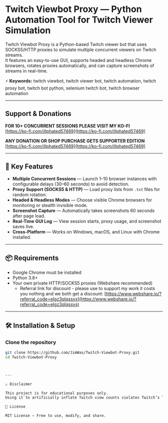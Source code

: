 # Twitch Viewbot Proxy — Python Automation Tool for Twitch Viewer Simulation

Twitch Viewbot Proxy is a Python-based Twitch viewer bot that uses SOCKS5/HTTP proxies to simulate multiple concurrent viewers on Twitch streams.  
It features an easy-to-use GUI, supports headed and headless Chrome browsers, rotates proxies automatically, and can capture screenshots of streams in real-time.

⚡ **Keywords:** twitch viewbot, twitch viewer bot, twitch automation, twitch proxy bot, twitch bot python, selenium twitch bot, twitch browser automation

---

## Support & Donations

**FOR 10+ CONCURRENT SESSIONS PLEASE VISIT MY KO-FI**  
[https://ko-fi.com/illphated57469](https://ko-fi.com/illphated57469)

**ANY DONATION OR SHOP PURCHASE GETS SUPPORTER EDITION**  
[https://ko-fi.com/illphated57469](https://ko-fi.com/illphated57469)

---

## 🚀 Key Features

- **Multiple Concurrent Sessions** — Launch 1–10 browser instances with configurable delays (30–60 seconds) to avoid detection.  
- **Proxy Support (SOCKS5 & HTTP)** — Load proxy lists from `.txt` files for random rotation.  
- **Headed & Headless Modes** — Choose visible Chrome browsers for monitoring or stealth invisible mode.  
- **Screenshot Capture** — Automatically takes screenshots 60 seconds after page load.  
- **Real-Time GUI Log** — View session starts, proxy usage, and screenshot saves live.  
- **Cross-Platform** — Works on Windows, macOS, and Linux with Chrome installed.  

---

## 📦 Requirements

- Google Chrome must be installed  
- Python 3.8+  
- Your own private HTTP/SOCKS5 proxies (Webshare recommended)  
  - Referral link for discount - please use to support my work it costs you nothing and we both get a discount: [https://www.webshare.io/?referral_code=elgz3qlqssvs](https://www.webshare.io/?referral_code=elgz3qlqssvs)

---

## 🛠 Installation & Setup

### Clone the repository

```bash
git clone https://github.com/JimWas/Twitch-Viewbot-Proxy.git
cd Twitch-Viewbot-Proxy



---

⚠ Disclaimer

This project is for educational purposes only.
Using it to artificially inflate Twitch view counts violates Twitch’s Terms of Service and may result in account suspension. Use responsibly.

📜 License

MIT License — Free to use, modify, and share.
